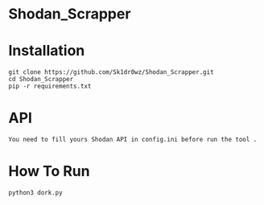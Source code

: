 # Shodan_Scrapper

# Installation
```
git clone https://github.com/Sk1dr0wz/Shodan_Scrapper.git
cd Shodan_Scrapper
pip -r requirements.txt
```

# API
```
You need to fill yours Shodan API in config.ini before run the tool .
```

# How To Run
```
python3 dork.py
```
